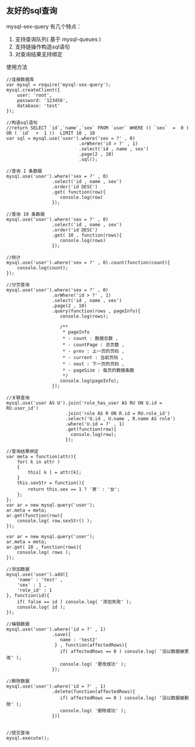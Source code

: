友好的sql查询
-------------

mysql-sex-query 有几个特点：

   1. 支持查询队列( 基于 mysql-queues )
   2. 支持链操作构造sql语句
   3. 对查询结果支持绑定

使用方法
    
    //连接数据库
    var mysql = require('mysql-sex-query');
    mysql.createClient({
        user: 'root',
        password: '123456',
        database: 'test'
    });

    //构造sql语句
    //return SELECT `id`,`name`,`sex` FROM `user` WHERE (( `sex`  =  0 )  OR ( `id`  >  1 ))  LIMIT 10 , 10
    var sql = mysql.use('user').where('sex = ?' , 0)
                               .orWhere('id > ?' , 1)
                               .select('id , name , sex')
                               .page(2 , 10)
                               .sql();

    //查询 1 条数据
    mysql.use('user').where('sex = ?' , 0)
                     .select('id , name , sex')
                     .order('id DESC')
                     .get( function(row){
                        console.log(row)
                     });

    //查询 10 条数据
    mysql.use('user').where('sex = ?' , 0)
                     .select('id , name , sex')
                     .order('id DESC')
                     .get( 10 , function(rows){
                        console.log(rows)
                     });

    //统计
    mysql.use('user').where('sex = ?' , 0).count(function(count){
        console.log(count);
    });

    //分页查询
    mysql.use('user').where('sex = ?' , 0)
                     .orWhere('id > ?' , 1)
                     .select('id , name , sex')
                     .page(2 , 10)
                     .query(function(rows , pageInfo){
                        console.log(rows);
                        
                        /**
                         * pageInfo 
                         * - count : 数据总数 ,
                         * - countPage : 总页数 ,
                         * - prev : 上一页的页码 ,
                         * - current : 当前页码 ,
                         * - next : 下一页的页码 ,
                         * - pageSize : 每页的数据条数 
                         */
                        console.log(pageInfo);
                     });

    //关联查询
    mysql.use('user AS U').join('role_has_user AS RU ON U.id = RU.user_id')
                          .join('role AS R ON R.id = RU.role_id')
                          .select('U.id , U.name , R.name AS role')
                          .where('U.id = ?' , 1)
                          .get(function(row){
                            console.log(row);
                          });

    //查询结果绑定
    var meta = function(attr){
        for( k in attr )
        {
            this[ k ] = attr[k];
        }
        this.sexStr = function(){
            return this.sex == 1 ? '男' : '女';
        };
    };
    var ar = new mysql.query('user');
    ar.meta = meta;
    ar.get(function(row){
        console.log( row.sexStr() );
    });

    var ar = new mysql.query('user');
    ar.meta = meta;
    ar.get( 10 , function(rows){
        console.log( rows );
    });

    //添加数据
    mysql.use('user').add({
        'name' : 'test' ,
        'sex' : 1 ,
        'role_id' : 1 
    }, function(id){
        if( false == id ) console.log( '添加失败' );
        console.log( id );
    });

    //编辑数据
    mysql.use('user').where('id = ?' , 1)
                     .save({
                        name : 'test2'
                      } , function(affectedRows){
                        if( affectedRows == 0 ) console.log( '没以数据被更改' );
                        console.log( '更改成功' );
                     });

    //删除数据
    mysql.use('user').where('id = ?' , 1)
                     .delete(function(affectedRows){
                        if( affectedRows == 0 ) console.log( '没以数据被删除' );
                        console.log( '删除成功' );
                     })l


    //提交查询
    mysql.execute();

    

    

